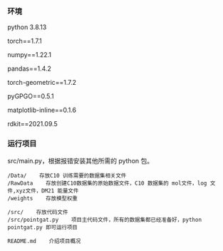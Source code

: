<!--
 * @Author: Seven Rong Cheung
 * @Date: 2023-04-27 11:36:12
 * @LastEditors: Seven Rong Cheung
 * @LastEditTime: 2023-09-30 11:37:23
 * @FilePath: /undefined/Users/rongzhang/Downloads/github/PointGAT/README.md
 * @Description: 
 * 
 * Copyright (c) 2023 by {rongzhangthu@yeah.net}, All Rights Reserved. 
-->


### 环境

python 3.8.13

torch==1.7.1

numpy==1.22.1

pandas==1.4.2

torch-geometric==1.7.2

pyGPGO==0.5.1

matplotlib-inline==0.1.6

rdkit==2021.09.5


### 运行项目
src/main.py，根据报错安装其他所需的 python 包。



```
/Data/    存放C10 训练需要的数据集相关文件
/RawData    存放创建C10数据集的原始数据文件，C10 数据集的 mol文件，log 文件,xyz文件，DM21 能量文件
/weights    存放模型权重

/src/    存放代码文件
/src/pointgat.py    项目主代码文件，所有的数据集都已经准备好，python pointgat.py 即可运行项目

README.md    介绍项目概况
```

